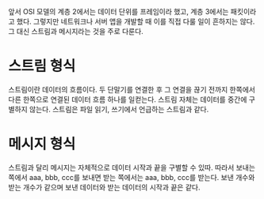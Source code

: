앞서 OSI 모델의 계층 2에서는 데이터 단위를 프레임이라 했고, 계층 3에서는 패킷이라고 했다. 
그렇지만 네트워크나 서버 앱을 개발할 때 이를 직접 다룰 일이 흔하지는 않다. 그 대신 스트림과 메시지라는 것을 주로 다룬다.

# 스트림 형식
스트림이란 데이터의 흐름이다. 두 단말기를 연결한 후 그 연결을 끊기 전까지 한쪽에서 다른 한쪽으로 연결된 데이터 흐름 하나를 일컫는다.
스트림 자체는 데이터를 중간에 구별하지 않는다. 스트림은 파일 읽기, 쓰기에서 언급하는 스트림과 같다.

# 메시지 형식
스트림과 달리 메시지는 자체적으로 데이터 시작과 끝을 구별할 수 있따. 따라서 보내는 쪽에서 aaa, bbb, ccc를 보내면 받는 쪽에서는
aaa, bbb, ccc를 받는다. 보낸 개수와 받는 개수가 같으며 보낸 데이터와 받는 데이터의 시작과 끝은 같다.
